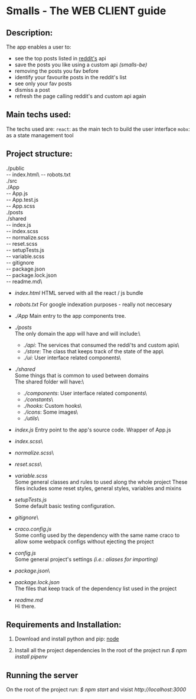 # Smalls - The WEB CLIENT guide


## Description:
The app enables a user to:
- see the top posts listed in [reddit's](https://www.reddit.com/r/redditdev/top.json) api 
- save the posts you like using a custom api *(smalls-be)*
- removing the posts you fav before
- identify your favourite posts in the reddit's list
- see only your fav posts 
- dismiss a post
- refresh the page calling reddit's and custom api again


## Main techs used:
The techs used are:
`react`: as the main tech to build the user interface
`mobx`: as a state management tool 


## Project structure:
  ./public\
    -- index.html\ 
    -- robots.txt\
  ./src\
    ./App\
      -- App.js\
      -- App.test.js\
      -- App.scss\
    ./posts\
    ./shared\
    -- index.js\
    -- index.scss\
    -- normalize.scss\
    -- reset.scss\
    -- setupTests.js\
    -- variable.scss\
  -- gitignore\
  -- package.json\
  -- package.lock.json\
  -- readme.md\

- *index.html*
HTML served with all the react / js bundle 

- *robots.txt*
For google indexation purposes - really not neccesary

- *./App*
Main entry to the app components tree.

- *./posts*\
The only domain the app will have and will include:\
  - *./api*: The services that consumed the reddi'ts and custom apis\
  - *./store*: The class that keeps track of the state of the app\
  - *./ui*: User interface related components\

- .*/shared*\
Some things that is common to used between domains\
The shared folder will have:\
  - *./components*: User interface related components\
  - *./constants*\
  - *./hooks*: Custom hooks\
  - *./icons*: Some images\
  - *./utils*\

- *index.js*
Entry point to the app's source code. Wrapper of App.js

- *index.scss*\
- *normalize.scss*\
- *reset.scss*\
- *variable.scss*\
Some general classes and rules to used along the whole project
These files includes some reset styles, general styles, variables and mixins

- *setupTests.js*\
Some default basic testing configuration.
 
- *gitignore*\

- *craco.config.js*\
Some config used by the dependency with the same name craco to allow some webpack configs without ejecting the project

- *config.js*\
Some general project's settings *(i.e.: aliases for importing)*

- *package.json*\
- *package.lock.json*\
The files that keep track of the dependency list used in the project

- *readme.md*\
Hi there.

## Requirements and Installation:

1) Download and install python and pip:
[node](https://nodejs.org/es/download/)

2) Install all the project dependencies
In the root of the project run *$ npm install pipenv*

## Running the server

On the root of the project run: *$ npm start* and visist *http://localhost:3000*
